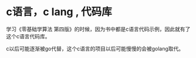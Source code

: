 # c语言，c lang , 代码库

学习《零基础学算法 第四版》的时候，因为书中都是c语言代码示例，因此就有了这个c语言代码库。

c以后可能逐渐被go代替，这个c语言的项目以后可能慢慢的会被golang取代。
